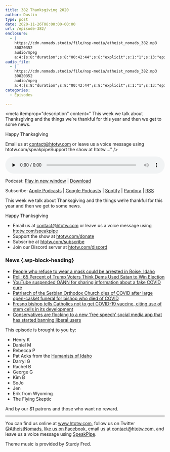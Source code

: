 ```yaml
---
title: 382 Thanksgiving 2020
author: Dustin
type: post
date: 2020-11-26T08:00:00+00:00
url: /episode-382/
enclosure:
  - |
    https://cdn.nomads.studio/file/nsp-media/atheist_nomads_382.mp3
    30820352
    audio/mpeg
    a:4:{s:8:"duration";s:8:"00:42:44";s:8:"explicit";s:1:"1";s:13:"episode_title";s:17:"Thanksgiving 2020";s:10:"episode_no";s:3:"382";}
audio_file:
  - |
    https://cdn.nomads.studio/file/nsp-media/atheist_nomads_382.mp3
    30820352
    audio/mpeg
    a:4:{s:8:"duration";s:8:"00:42:44";s:8:"explicit";s:1:"1";s:13:"episode_title";s:17:"Thanksgiving 2020";s:10:"episode_no";s:3:"382";}
categories:
  - Episodes

---
```

<div itemscope itemtype="http://schema.org/AudioObject">
  <meta itemprop="name" content="382 Thanksgiving 2020" />
  
  <meta itemprop="uploadDate" content="2020-11-26T01:00:00-07:00" />
  
  <meta itemprop="encodingFormat" content="audio/mpeg" />
  
  <meta itemprop="duration" content="PT42M44S" />
  
  <meta itemprop="description" content="
This week we talk about Thanksgiving and the things we’re thankful for this year and then we get to some news.



Happy Thanksgiving







Email us at contact@htotw.com or leave us a voice message using htotw.com/speakpipeSupport the show at htotw...." />
  
  <meta itemprop="contentUrl" content="https://dts.podtrac.com/redirect.mp3/cdn.nomads.studio/file/nsp-media/atheist_nomads_382.mp3" />
  
  <meta itemprop="contentSize" content="29.4" />
  
  <div class="powerpress_player" id="powerpress_player_8645">
    <audio class="wp-audio-shortcode" id="audio-4640-389" preload="none" style="width: 100%;" controls="controls"><source type="audio/mpeg" src="https://dts.podtrac.com/redirect.mp3/cdn.nomads.studio/file/nsp-media/atheist_nomads_382.mp3?_=389" /><a href="https://dts.podtrac.com/redirect.mp3/cdn.nomads.studio/file/nsp-media/atheist_nomads_382.mp3">https://dts.podtrac.com/redirect.mp3/cdn.nomads.studio/file/nsp-media/atheist_nomads_382.mp3</a></audio>
  </div>
</div>

<p class="powerpress_links powerpress_links_mp3">
  Podcast: <a href="https://dts.podtrac.com/redirect.mp3/cdn.nomads.studio/file/nsp-media/atheist_nomads_382.mp3" class="powerpress_link_pinw" target="_blank" title="Play in new window" onclick="return powerpress_pinw('https://htotw.com/?powerpress_pinw=4640-podcast');" rel="nofollow">Play in new window</a> | <a href="https://dts.podtrac.com/redirect.mp3/cdn.nomads.studio/file/nsp-media/atheist_nomads_382.mp3" class="powerpress_link_d" title="Download" rel="nofollow" download="atheist_nomads_382.mp3">Download</a>
</p>

<p class="powerpress_links powerpress_subscribe_links">
  Subscribe: <a href="https://podcasts.apple.com/us/podcast/humanists-take-on-the-world/id530050098?mt=2&ls=1" class="powerpress_link_subscribe powerpress_link_subscribe_itunes" target="_blank" title="Subscribe on Apple Podcasts" rel="nofollow">Apple Podcasts</a> | <a href="https://www.google.com/podcasts?feed=aHR0cDovL2F0aGVpc3Rub21hZHMubGlic3luLmNvbS9yc3M%3D" class="powerpress_link_subscribe powerpress_link_subscribe_googleplay" target="_blank" title="Subscribe on Google Podcasts" rel="nofollow">Google Podcasts</a> | <a href="https://open.spotify.com/show/3LzK2xZGike6Tc1GEMtMbr?si=LieN9SNuTpq96smuaUsH8A" class="powerpress_link_subscribe powerpress_link_subscribe_spotify" target="_blank" title="Subscribe on Spotify" rel="nofollow">Spotify</a> | <a href="https://www.pandora.com/podcast/atheist-nomads/PC:10122?corr=62071012&part=ug" class="powerpress_link_subscribe powerpress_link_subscribe_pandora" target="_blank" title="Subscribe on Pandora" rel="nofollow">Pandora</a> | <a href="https://htotw.com/feed/podcast/" class="powerpress_link_subscribe powerpress_link_subscribe_rss" target="_blank" title="Subscribe via RSS" rel="nofollow">RSS</a>
</p>

This week we talk about Thanksgiving and the things we’re thankful for this year and then we get to some news.

Happy Thanksgiving

<!--more-->

  * Email us at <a href="mailto:contact@htotw.com” target=" rel="noopener noreferrer">contact@htotw.com</a> or leave us a voice message using <a href="https://htotw.com/speakpipe" target="_blank" rel="noopener noreferrer">htotw.com/speakpipe</a>
  * Support the show at <a href="https://htotw.com/donate" target="_blank" rel="payment noopener noreferrer">htotw.com/donate</a>
  * Subscribe at <a href="https://htotw.com/subscribe" target="_blank" rel="noopener noreferrer">htotw.com/subscribe</a>
  * Join our Discord server at <a href="https://htotw.com/discord" target="_blank" rel="noopener noreferrer">htotw.com/discord</a>

### News {.wp-block-heading}

  * [People who refuse to wear a mask could be arrested in Boise, Idaho][1]
  * [Poll: 65 Percent of Trump Voters Think Dems Used Satan to Win Election][2]
  * [YouTube suspended OANN for sharing information about a fake COVID cure][3]
  * [Patriarch of the Serbian Orthodox Church dies of COVID after large open-casket funeral for bishop who died of COVID][4]
  * [Fresno bishop tells Catholics not to get COVID-19 vaccine, citing use of stem cells in its development][5]
  * [Conservatives are flocking to a new ‘free speech’ social media app that has started banning liberal users][6]

This episode is brought to you by:

  * Henry K
  * Daniel M
  * Rebecca P
  * Pat Acks from the <a href="https://www.humanistsofidaho.org" target="_blank" rel="noopener noreferrer">Humanists of Idaho</a>
  * Darryl G
  * Rachel B
  * George G
  * Kim B
  * SoJo
  * Jen
  * Erik from Wyoming
  * The Flying Skeptic

And by our $1 patrons and those who want no reward.

<hr class="wp-block-separator" />

You can find us online at <a href="https://www.htotw.com/" target="_blank" rel="noopener noreferrer">www.htotw.com</a>, follow us on Twitter <a href="https://twitter.com/AtheistNomads" target="_blank" rel="noopener noreferrer">@AtheistNomads</a>, <a href="https://htotw.com/facebook" target="_blank" rel="noopener noreferrer">like us on Facebook</a>, email us at <contact@htotw.com>, and leave us a voice message using <a href="https://htotw.com/speakpipe" target="_blank" rel="noopener noreferrer">SpeakPipe</a>.

Theme music is provided by Sturdy Fred.

 [1]: https://katu.com/news/local/people-who-refuse-to-wear-a-mask-could-be-arrested-in-boise-idaho
 [2]: https://thebiznews.org/2020/11/24/poll-65-percent-of-trump-voters-think-dems-used-satan-to-win-election/
 [3]: https://www.axios.com/youtube-temporarily-suspends-demonetizes-oann-420e8ea9-66c1-4eab-9754-6e3b708483c9.html
 [4]: https://friendlyatheist.patheos.com/2020/11/21/church-head-dies-of-covid-after-open-casket-funeral-for-bishop-who-died-of-covid/
 [5]: https://ktla.com/news/coronavirus/fresno-bishop-tells-catholics-not-to-get-covid-19-vaccine-citing-use-of-stem-cells-in-its-development/
 [6]: https://www.nbcnews.com/tech/tech-news/conservatives-flock-free-speech-social-media-app-which-has-started-n1232844